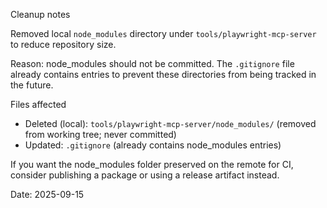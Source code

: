 Cleanup notes

Removed local `node_modules` directory under `tools/playwright-mcp-server` to reduce repository size.

Reason: node_modules should not be committed. The `.gitignore` file already contains entries to prevent these directories from being tracked in the future.

Files affected
- Deleted (local): `tools/playwright-mcp-server/node_modules/` (removed from working tree; never committed)
- Updated: `.gitignore` (already contains node_modules entries)

If you want the node_modules folder preserved on the remote for CI, consider publishing a package or using a release artifact instead.

Date: 2025-09-15
